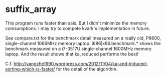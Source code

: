 suffix_array
============

This program runs faster than sais. But I didn't minimize the memory comsumptions. I may try to compete kvark's implementation in future.

See compare.txt for the benchmark detail measured on a really old, P8600, single-channel 1066MHz memory laptop. i686|x86.benchmark.* shows the benchmark measured on a i7-3517U single-channel 1600MHz memory laptop. And the result shows that ka_reduced performs the best!

C.f. http://yangzhe1990.wordpress.com/2012/11/04/ka-and-induced-sorting-which-is-faster/ for the detail of the algorithm.
